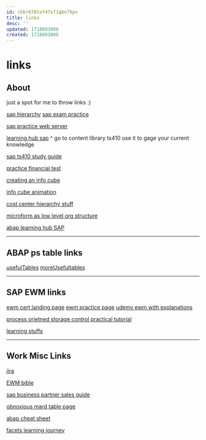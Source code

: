 ```yaml
---
id: cbbr678tof47xf1qbn76pv
title: links
desc: ''
updated: 1718893006
created: 1718893006
---
```

# links

## About

just a spot for me to throw links :)


[sap hierarchy](https://learning.sap.com/learning-journeys/outlining-the-record-to-report-process-in-sap-s-4hana/explaining-chart-of-accounts-general-ledger-company-code-controlling-area-and-their-relationship_ddd04e2c-562d-4ba5-ad2d-c8c4d394c29d)
[sap exam practice](https://learning.sap.com/certifications/sap-certified-associate-business-process-integration-with-sap-s-4hana?userlogin=true&book_certification=true)

[sap practice web server](https://practice.learning.sap.com/#/my-systems)


[learning hub sap](https://learninghub.sap.com)
^ go to content library ts410
use it to gage your current knowledge


[sap ts410 study guide](https://learning.sap.com/learning-journeys/explore-integrated-business-processes-in-sap-s-4hana-/outlining-the-motivation-for-sap-s-4hana_cc452065-3fff-4a1b-b2c0-a1cd677cb09b)

[practice financial test](https://saplearninghub.plateau.com/learning/user/deeplink.do?linkId=ITEM_DETAILS&componentID=S4F10_EN_Col20&componentTypeID=EXAM&fromSF=Y&revisionDate=1357992000000#/7B3F57F65364B1E31700F7022A14BD86)

[creating an info cube](https://www.guru99.com/what-is-an-infocube-how-to-create-one.html)


[info cube animation](https://www.youtube.com/watch?v=PiiQ4NMGONk)


[cost center hierarchy stuff](https://www.tutorialscampus.com/sap-co/cost-center-hierarchy.htm)

[microform as low level org structure](https://www.beyondmusictheory.org/microform-as-a-low-level-organizational-structure/)

[abap learning hub SAP](https://learning.sap.com/learning-journeys/acquire-core-abap-skills/introducing-the-abap-restful-application-programming-model-rap-_e86bbfde-50be-4c7b-8716-53bacc94c5a0)

---

## ABAP ps table links

[usefulTables](https://sap4tech.net/sap-ps-tables-relationship/)
[moreUsefultables](https://erp-top.com/project-system/)

---

## SAP EWM links

[ewm cert landing page](https://training.sap.com/certification/c_s4ewm_2020-sap-certified-associate---extended-warehouse-management-with-sap-s4hana-g/?)
[ewm practice page](https://saplearninghub.plateau.com/learning/user/deeplink.do?catalogAction=launchContent&componentID=EWM10e_EN_Col19&componentTypeID=E-Learning&fromSF=Y&linkId=ITEM_DETAILS&revisionDate=1357992000000#/51DC1530838531D4170097028B280BCD/onlinecontentplayer/23916869)
[udemy ewm with explanations](https://www.udemy.com/course/sap-extended-warehouse-management-become-certified/?couponCode=KEEPLEARNING)

[process orietned storage control practical tutorial](https://community.sap.com/t5/supply-chain-management-blogs-by-members/embedded-ewm-inbound-posc-multi-step-movements/ba-p/13424539)


[learning stuffs](https://saplearninghub.plateau.com/learning/user/personal/landOnPortalHome.do?fromSF=Y&fromDeepLink=true&pageID=)

---

## Work Misc Links

[jira](https://skillstorm-project3-team2.atlassian.net/jira/software/projects/APET/boards/1?selectedIssue=APET-106)

[EWM bible](https://community.sap.com/t5/enterprise-architecture-discussions/sap-s4-hana-embedded-ewm-configuration-blog-step-by-step-guide-organization/m-p/13693108)

[sap business partner sales guide](https://community.sap.com/t5/enterprise-resource-planning-q-a/ship-to-party-is-not-defined-for-sales-area/qaq-p/12264588)

[obnoxious mard table page](https://www.se80.co.uk/sap-tables/?name=mard)

[abap cheat sheet](https://github.com/SAP-samples/abap-cheat-sheets/tree/main#readme)


[facets learning journey](https://learning.sap.com/learning-journeys/develop-sapui5-applications/using-header-facets-for-object-pages_d1a91e6b-adb5-4021-91cb-24d5f5c4865f)
